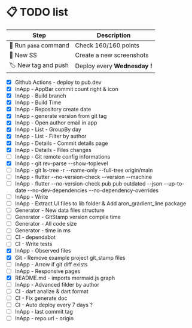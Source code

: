 # 📋 TODO list

| Step                    | Description                  |
| ----------------------- | ---------------------------- |
| 🔧 Run `pana` command   | Check 160/160 points         |
| 📸 New SS               | Create a new screenshots     |
| 🏷️ New tag and push     | Deploy every **Wednesday !** |

- [x] Github Actions - deploy to pub.dev
- [x] InApp - AppBar commit count right & icon
- [x] InApp - Build branch
- [x] InApp - Build Time
- [x] InApp - Repository create date
- [x] InApp - generate version from git tag
- [x] InApp - Open author email in app
- [x] InApp - List - GroupBy day
- [x] InApp - List - Filter by author
- [x] InApp - Details - Commit details page
- [x] InApp - Details - Files changes
- [ ] InApp - Git remote config informations
- [x] InApp - git rev-parse --show-toplevel
- [ ] InApp - git ls-tree -r --name-only --full-tree origin/main
- [ ] InApp - flutter --no-version-check --version --machine
- [ ] InApp - flutter --no-version-check pub pub outdated --json --up-to-date --no-dev-dependencies --no-dependency-overrides
- [ ] InApp - Write
- [ ] InApp - Extract UI files to lib folder & Add aron_gradient_line package
- [ ] Generator - New data files structure
- [ ] Generator - GitStamp version compile time
- [ ] Generator - All code size
- [ ] Generator - time in ms
- [ ] CI - dependabot
- [ ] CI - Write tests
- [x] InApp - Observed files
- [x] Git - Remove example project git_stamp files
- [ ] InApp - Arrow if git diff exists
- [ ] InApp - Responsive pages
- [x] README.md - imports mermaid.js graph
- [ ] InApp - Advanced filder by author
- [ ] CI - dart analize & dart format
- [ ] CI - Fix generate doc
- [ ] CI - Auto deploy every 7 days ?
- [ ] InApp - last commit tag
- [ ] InApp - repo url - origin
